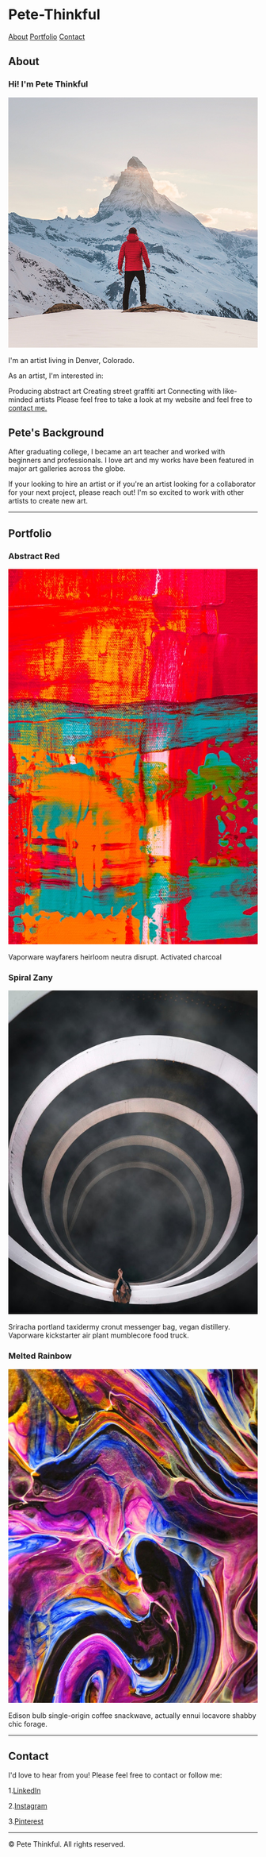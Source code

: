 # Pete-Thinkful
<a href="#About">About</a> <a href="#Portfolio">Portfolio</a> <a href="#Contact">Contact</a>
## About
### Hi! I'm Pete Thinkful
![Pete Thinkful](images/pete-thinkful.png)

I'm an artist living in Denver, Colorado.

As an artist, I'm interested in:

Producing abstract art
Creating street graffiti art
Connecting with like-minded artists
Please feel free to take a look at my website and feel free to <a href="#Contact">contact me.</a>

## Pete's Background
After graduating college, I became an art teacher and worked with beginners and professionals. I love art and my works have been featured in major art galleries across the globe.

If your looking to hire an artist or if you're an artist looking for a collaborator for your next project, please reach out! I'm so excited to work with other artists to create new art.

---
## Portfolio

### Abstract Red
![Abstract Red](images/abstract-red.png)
<p>Vaporware wayfarers heirloom neutra disrupt. Activated charcoal</p>

### Spiral Zany
![Spiral Zany](images/spiral-zany.png)
<p>Sriracha portland taxidermy cronut messenger bag, vegan distillery. Vaporware kickstarter air plant mumblecore food truck.</p>

### Melted Rainbow
![Melted Rainbow](images/melted-rainbow.png)
<p>Edison bulb single-origin coffee snackwave, actually ennui locavore shabby chic forage.</p>

---

## Contact
<p>I'd love to hear from you! Please feel free to contact or follow me:</p>
<p>1.<a href="LinkedIn">LinkedIn</a></p>
<p>2.<a href="Instagram">Instagram</a></p>
<p>3.<a href="Pinterest">Pinterest</a></p>

---

<p>© Pete Thinkful. All rights reserved.</p>
